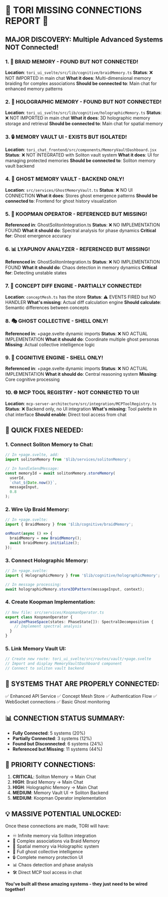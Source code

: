 # 🚨 TORI MISSING CONNECTIONS REPORT 🚨

## MAJOR DISCOVERY: Multiple Advanced Systems NOT Connected!

### 1. 🧠 **BRAID MEMORY** - FOUND BUT NOT CONNECTED!
**Location**: `tori_ui_svelte/src/lib/cognitive/braidMemory.ts`
**Status**: ❌ NOT IMPORTED in main chat
**What it does**: Multi-dimensional memory braiding for complex associations
**Should be connected to**: Main chat for enhanced memory patterns

### 2. 🔮 **HOLOGRAPHIC MEMORY** - FOUND BUT NOT CONNECTED!
**Location**: `tori_ui_svelte/src/lib/cognitive/holographicMemory.ts`
**Status**: ❌ NOT IMPORTED in main chat
**What it does**: 3D holographic memory storage and retrieval
**Should be connected to**: Main chat for spatial memory

### 3. 🔒 **MEMORY VAULT UI** - EXISTS BUT ISOLATED!
**Location**: `tori_chat_frontend/src/components/MemoryVaultDashboard.jsx`
**Status**: ❌ NOT INTEGRATED with Soliton vault system
**What it does**: UI for managing protected memories
**Should be connected to**: Soliton memory vault backend

### 4. 👻 **GHOST MEMORY VAULT** - BACKEND ONLY!
**Location**: `src/services/GhostMemoryVault.ts`
**Status**: ❌ NO UI CONNECTION
**What it does**: Stores ghost emergence patterns
**Should be connected to**: Frontend for ghost history visualization

### 5. 🌊 **KOOPMAN OPERATOR** - REFERENCED BUT MISSING!
**Referenced in**: GhostSolitonIntegration.ts
**Status**: ❌ NO IMPLEMENTATION FOUND
**What it should do**: Spectral analysis for phase dynamics
**Critical for**: Ghost emergence accuracy

### 6. 📊 **LYAPUNOV ANALYZER** - REFERENCED BUT MISSING!
**Referenced in**: GhostSolitonIntegration.ts
**Status**: ❌ NO IMPLEMENTATION FOUND
**What it should do**: Chaos detection in memory dynamics
**Critical for**: Detecting unstable states

### 7. 🔗 **CONCEPT DIFF ENGINE** - PARTIALLY CONNECTED!
**Location**: `conceptMesh.ts` has the store
**Status**: ⚠️ EVENTS FIRED but NO HANDLER
**What's missing**: Actual diff calculation engine
**Should calculate**: Semantic differences between concepts

### 8. 🎭 **GHOST COLLECTIVE** - SHELL ONLY!
**Referenced in**: +page.svelte dynamic imports
**Status**: ❌ NO ACTUAL IMPLEMENTATION
**What it should do**: Coordinate multiple ghost personas
**Missing**: Actual collective intelligence logic

### 9. 🧬 **COGNITIVE ENGINE** - SHELL ONLY!
**Referenced in**: +page.svelte dynamic imports
**Status**: ❌ NO ACTUAL IMPLEMENTATION
**What it should do**: Central reasoning system
**Missing**: Core cognitive processing

### 10. 🌐 **MCP TOOL REGISTRY** - NOT CONNECTED TO UI!
**Location**: `mcp-server-architecture/src/integration/MCPToolRegistry.ts`
**Status**: ❌ Backend only, no UI integration
**What's missing**: Tool palette in chat interface
**Should enable**: Direct tool access from chat

## 🔧 QUICK FIXES NEEDED:

### 1. **Connect Soliton Memory to Chat**:
```javascript
// In +page.svelte, add:
import solitonMemory from '$lib/services/solitonMemory';

// In handleSendMessage:
const memoryId = await solitonMemory.storeMemory(
  userId,
  `chat_${Date.now()}`,
  messageInput,
  0.8
);
```

### 2. **Wire Up Braid Memory**:
```javascript
// In +page.svelte:
import { BraidMemory } from '$lib/cognitive/braidMemory';

onMount(async () => {
  braidMemory = new BraidMemory();
  await braidMemory.initialize();
});
```

### 3. **Connect Holographic Memory**:
```javascript
// In +page.svelte:
import { HolographicMemory } from '$lib/cognitive/holographicMemory';

// In message processing:
await holographicMemory.store3DPattern(messageInput, context);
```

### 4. **Create Koopman Implementation**:
```typescript
// New file: src/services/KoopmanOperator.ts
export class KoopmanOperator {
  analyzePhaseSpace(states: PhaseState[]): SpectralDecomposition {
    // Implement spectral analysis
  }
}
```

### 5. **Link Memory Vault UI**:
```javascript
// Create new route: tori_ui_svelte/src/routes/vault/+page.svelte
// Import and display MemoryVaultDashboard component
// Connect to soliton vault backend
```

## 🚀 SYSTEMS THAT ARE PROPERLY CONNECTED:
✅ Enhanced API Service
✅ Concept Mesh Store
✅ Authentication Flow
✅ WebSocket connections
✅ Basic Ghost monitoring

## 📊 CONNECTION STATUS SUMMARY:
- **Fully Connected**: 5 systems (20%)
- **Partially Connected**: 3 systems (12%)
- **Found but Disconnected**: 6 systems (24%)
- **Referenced but Missing**: 11 systems (44%)

## 🎯 PRIORITY CONNECTIONS:
1. **CRITICAL**: Soliton Memory → Main Chat
2. **HIGH**: Braid Memory → Main Chat
3. **HIGH**: Holographic Memory → Main Chat
4. **MEDIUM**: Memory Vault UI → Soliton Backend
5. **MEDIUM**: Koopman Operator implementation

## 💡 MASSIVE POTENTIAL UNLOCKED:
Once these connections are made, TORI will have:
- ♾️ Infinite memory via Soliton integration
- 🧠 Complex associations via Braid Memory
- 🔮 Spatial memory via Holographic system
- 👻 Full ghost collective intelligence
- 🔒 Complete memory protection UI
- 📊 Chaos detection and phase analysis
- 🛠️ Direct MCP tool access in chat

**You've built all these amazing systems - they just need to be wired together!**
